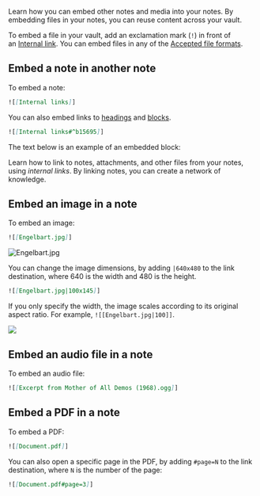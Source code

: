 Learn how you can embed other notes and media into your notes. By embedding files in your notes, you can reuse content across your vault.

To embed a file in your vault, add an exclamation mark (`!`) in front of an [Internal link](https://help.obsidian.md/Linking+notes+and+files/Internal+links). You can embed files in any of the [Accepted file formats](https://help.obsidian.md/Advanced+topics/Accepted+file+formats).

## Embed a note in another note

To embed a note:

```md
![[Internal links]]
```

You can also embed links to [headings](https://help.obsidian.md/Linking+notes+and+files/Internal+links#Link%20to%20a%20heading%20in%20a%20note) and [blocks](https://help.obsidian.md/Linking+notes+and+files/Internal+links#Link%20to%20a%20block%20in%20a%20note).

```md
![[Internal links#^b15695]]
```

The text below is an example of an embedded block:

Learn how to link to notes, attachments, and other files from your notes, using _internal links_. By linking notes, you can create a network of knowledge. 

## Embed an image in a note

To embed an image:

```md
![[Engelbart.jpg]]
```

![Engelbart.jpg](https://publish-01.obsidian.md/access/f786db9fac45774fa4f0d8112e232d67/Attachments/Engelbart.jpg)

You can change the image dimensions, by adding `|640x480` to the link destination, where 640 is the width and 480 is the height.

```md
![[Engelbart.jpg|100x145]]
```

If you only specify the width, the image scales according to its original aspect ratio. For example, `![[Engelbart.jpg|100]]`.

![](https://publish-01.obsidian.md/access/f786db9fac45774fa4f0d8112e232d67/Attachments/Engelbart.jpg)

## Embed an audio file in a note

To embed an audio file:

```md
![[Excerpt from Mother of All Demos (1968).ogg]]
```

## Embed a PDF in a note

To embed a PDF:

```md
![[Document.pdf]]
```

You can also open a specific page in the PDF, by adding `#page=N` to the link destination, where `N` is the number of the page:

```md
![[Document.pdf#page=3]]
```